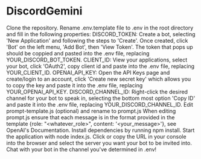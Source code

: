 # DiscordGemini

Clone the repository.
Rename .env.template file to .env in the root directory and fill in the following properties:
DISCORD_TOKEN: Create a bot, selecting 'New Application' and following the steps to 'Create'. Once created, click 'Bot' on the left menu, 'Add Bot', then 'View Token'. The token that pops up should be coppied and pasted into the .env file, replacing YOUR_DISCORD_BOT_TOKEN.
CLIENT_ID: View your applications, select your bot, click 'OAuth2', copy client id and paste into the .env file, replacing YOUR_CLIENT_ID.
OPENAI_API_KEY: Open the API Keys page and create/login to an account, click 'Create new secret key' which allows you to copy the key and paste it into the .env file, replacing YOUR_OPENAI_API_KEY.
DISCORD_CHANNEL_ID: Right-click the desired channel for your bot to speak in, selecting the bottom most option 'Copy ID' and paste it into the .env file, replacing YOUR_DISCORD_CHANNEL_ID.
Edit prompt-template.js (optional) and rename to prompt.js
When editing prompt.js ensure that each message is in the format provided in the template {role: "<whatever_role>", content: '<your_message>'}, see OpenAI's Documentation.
Install dependencies by running npm install.
Start the application with node index.js.
Click or copy the URL in your console into the browser and select the server you want your bot to be invited into.
Chat with your bot in the channel you've determined in .env!
